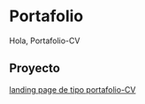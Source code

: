 # Portafolio
Hola, Portafolio-CV

## Proyecto
[landing page de tipo portafolio-CV](https://serg274.github.io/Portafolio/SMO_PORTAFOLIO-CV)
